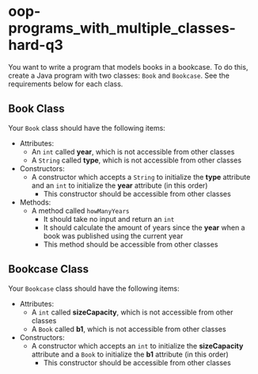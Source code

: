 # oop-programs_with_multiple_classes-hard-q3

You want to write a program that models books in a bookcase. To do this, create a Java program with two
classes: `Book` and `Bookcase`. See the requirements below for each class.

## Book Class

Your `Book` class should have the following items:

- Attributes:
    - An `int` called **year**, which is not accessible from other classes
    - A `String` called **type**, which is not accessible from other classes
- Constructors:
    - A constructor which accepts a `String` to initialize the **type** attribute and an `int` to initialize the **year**
      attribute (in this order)
        - This constructor should be accessible from other classes
- Methods:
    - A method called `howManyYears`
        - It should take no input and return an `int`
        - It should calculate the amount of years since the **year** when a book was published using the 
          current year
        - This method should be accessible from other classes

## Bookcase Class

Your `Bookcase` class should have the following items:

- Attributes:
    - A `int` called **sizeCapacity**, which is not accessible from other classes
    - A `Book` called **b1**, which is not accessible from other classes
- Constructors:
    - A constructor which accepts an `int` to initialize the **sizeCapacity** attribute and a `Book` to initialize the **b1**
      attribute (in this order)
        - This constructor should be accessible from other classes
